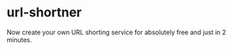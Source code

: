 # url-shortner
Now create your own URL shorting service for absolutely free and just in 2 minutes. 
